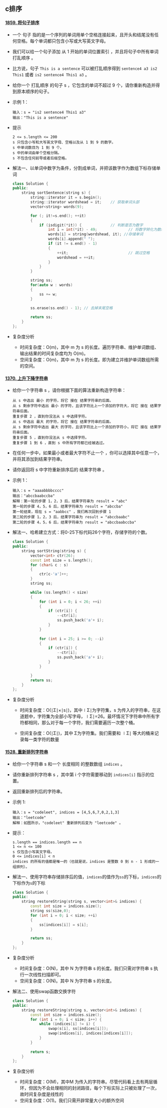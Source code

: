 ## c排序



#### [1859. 将句子排序](https://leetcode-cn.com/problems/sorting-the-sentence/)

* 一个 句子 指的是一个序列的单词用单个空格连接起来，且开头和结尾没有任何空格。每个单词都只包含小写或大写英文字母。
* 我们可以给一个句子添加 从 1 开始的单词位置索引 ，并且将句子中所有单词 打乱顺序 。
* 比方说，句子 `This is a sentence` 可以被打乱顺序得到 `sentence4 a3 is2 This1` 或者 `is2 sentence4 This1 a3` 。

* 给你一个 打乱顺序 的句子 s ，它包含的单词不超过 9 个，请你重新构造并得到原本顺序的句子。

* 示例 1：

  ```
  输入：s = "is2 sentence4 This1 a3"
  输出："This is a sentence"
  ```

* 提示

  ```
  2 <= s.length <= 200
  s 只包含小写和大写英文字母、空格以及从 1 到 9 的数字。
  s 中单词数目为 1 到 9 个。
  s 中的单词由单个空格分隔。
  s 不包含任何前导或者后缀空格。
  ```

* 解法一、以单词中数字为条件，分割成单词，并把该数字作为数组下标存储单词

   ```c++
   class Solution {
   public:
       string sortSentence(string s) {
           string::iterator it = s.begin();
           string::iterator wordshead = it;    // 获取单词头部
           vector<string> words(9);
   
           for (; it!=s.end(); ++it)
           {
               if (isdigit(*it)) {             // 判断是否为数字
                   int i = int(*it) - 49;              // 将数字转化为数组下标
                   words[i] = string(wordshead, it); //存储单词
                   words[i].append(" ");
                   if (it != s.end() - 1)
                   {
                       ++it;                           // 跳过空格
                       wordshead = ++it;              
                   }
               }
           }
   
           string ss;
           for(auto w : words)
           {
               ss += w;
           }
   
           ss.erase(ss.end() - 1); // 去掉末尾空格
           
           return ss;
       }
   };
   ```

* 复杂度分析
  * 时间复杂度：O(m)，其中 m 为 s 的长度。遍历字符串、维护单词数组、输出结果的时间复杂度均为 O(m)。
  * 空间复杂度：O(m)，其中 m 为 s 的长度。即为建立并维护单词数组所需的空间。



#### [1370. 上升下降字符串](https://leetcode-cn.com/problems/increasing-decreasing-string/)

* 给你一个字符串 s ，请你根据下面的算法重新构造字符串：

  ```
  从 s 中选出 最小 的字符，将它 接在 结果字符串的后面。
  从 s 剩余字符中选出 最小 的字符，且该字符比上一个添加的字符大，将它 接在 结果字符串后面。
  重复步骤 2 ，直到你没法从 s 中选择字符。
  从 s 中选出 最大 的字符，将它 接在 结果字符串的后面。
  从 s 剩余字符中选出 最大 的字符，且该字符比上一个添加的字符小，将它 接在 结果字符串后面。
  重复步骤 5 ，直到你没法从 s 中选择字符。
  重复步骤 1 到 6 ，直到 s 中所有字符都已经被选过。
  ```

* 在任何一步中，如果最小或者最大字符不止一个 ，你可以选择其中任意一个，并将其添加到结果字符串。

* 请你返回将 s 中字符重新排序后的 结果字符串 。

* 示例 1：

  ```
  输入：s = "aaaabbbbcccc"
  输出："abccbaabccba"
  解释：第一轮的步骤 1，2，3 后，结果字符串为 result = "abc"
  第一轮的步骤 4，5，6 后，结果字符串为 result = "abccba"
  第一轮结束，现在 s = "aabbcc" ，我们再次回到步骤 1
  第二轮的步骤 1，2，3 后，结果字符串为 result = "abccbaabc"
  第二轮的步骤 4，5，6 后，结果字符串为 result = "abccbaabccba"
  ```

* 解法一、哈希建立方式：将0-25下标代码26个字符，存储字符的个数。

  ```c++
  class Solution {
  public:
      string sortString(string s) {
          vector<int> ctr(26);
          const int size = s.length();
          for (char& c : s)
          {
              ctr[c-'a']++;
          }
          string ss;
  
          while (ss.length() < size)
          {
              for (int i = 0; i < 26; ++i)
              {
                  if (ctr[i]) {
                      --ctr[i];
                      ss.push_back('a'+ i);
                  }
              }
              
              for (int i = 25; i >= 0; --i)
              {
                  if (ctr[i]) {
                      --ctr[i];
                      ss.push_back('a'+ i);
                  }
              }
  
          }
          return ss;
      }
  };
  ```

* 复杂度分析
  * 时间复杂度：O(∣Σ∣×∣s∣)，其中∣Σ∣为字符集，s 为传入的字符串，在这道题中，字符集为全部小写字母，∣Σ∣=26。最坏情况下字符串中所有字符都相同，那么对于每一个字符，我们需要遍历一次整个桶。

  * 空间复杂度：O(∣Σ∣)，其中 Σ为字符集。我们需要和 ∣Σ∣ 等大的桶来记录每一类字符的数量





#### [1528. 重新排列字符串](https://leetcode-cn.com/problems/shuffle-string/)

* 给你一个字符串 s 和一个 长度相同 的整数数组 `indices` 。

* 请你重新排列字符串 s ，其中第 i 个字符需要移动到 `indices[i]` 指示的位置。

* 返回重新排列后的字符串。

* 示例 1:

  ```
  输入：s = "codeleet", indices = [4,5,6,7,0,2,1,3]
  输出："leetcode"
  解释：如图所示，"codeleet" 重新排列后变为 "leetcode" 。
  ```

* 提示：

  ```
  s.length == indices.length == n
  1 <= n <= 100
  s 仅包含小写英文字母。
  0 <= indices[i] < n
  indices 的所有的值都是唯一的（也就是说，indices 是整数 0 到 n - 1 形成的一组排列）。
  ```

* 解法一、使用字符串存储排序后的值，`indices`的值作为`ss`的下标，`indices`的下标作为`s`的下标

  ```c++
  class Solution {
  public:
      string restoreString(string s, vector<int>& indices) {
          const int size = indices.size();
          string ss(size,0);
          for (int i = 0; i < size; ++i)
          {
              ss[indices[i]] = s[i];
          }
  
          return ss;
      }
  };
  ```

* 复杂度分析

  * 时间复杂度：O(N)，其中 N 为字符串 s 的长度。我们只需对字符串 s 执行一次线性扫描即可。
  * 空间复杂度：O(N)。其中 N 为字符串 s 的长度。

* 解法二、使用swap函数交换字符

  ```c++
  class Solution {
  public:
      string restoreString(string s, vector<int>& indices) {
          const int size = indices.size();
          for (int i = 0; i < size; i++) {
              while (indices[i] != i) {
                  swap(s[i], ss[indices[i]]); 
                  swap(indices[i], indices[indices[i]]); 
              }
          }
      
          return s;
      }
  };
  ```

* 复杂度分析

  * 时间复杂度：O(M)，其中M 为传入的字符串。尽管代码看上去有两层循环，但因为不会处理相同的封闭路径，每个下标实际上只被处理了一次，故时间复杂度是线性的
  * 空间复杂度：O(1)。我们只需开辟常量大小的额外空间



